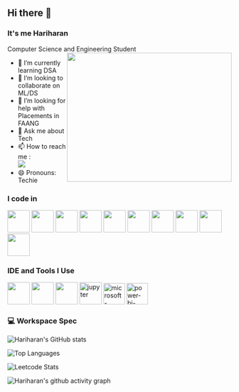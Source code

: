 ## Hi there 👋 

### It's me Hariharan


Computer Science and Engineering Student
<img align="right" width="370" height="290" src="https://i.pinimg.com/originals/47/f0/34/47f0342cec72b800463bf003eac1257e.gif">
                                             
- 🌱 I’m currently learning DSA
- 👯 I’m looking to collaborate on ML/DS
- 🤔 I’m looking for help with Placements in FAANG
- 💬 Ask me about Tech
- 📫 How to reach me :
<br /> [<img src="https://img.shields.io/badge/LinkedIn-0077B5?style=for-the-badge&logo=linkedin&logoColor=white" />](https://www.linkedin.com/in/hariharan082003/)
- 😄 Pronouns: Techie

### I code in
<img height="50" width="50" src="https://img.icons8.com/color/48/000000/python.png" /> <img height="50" width="50" src="https://img.icons8.com/color/48/000000/c-programming.png" /> <img height="50" width="50" src="https://img.icons8.com/color/48/000000/c-plus-plus-logo.png" /> <img height="50" width="50" src="https://img.icons8.com/color/48/000000/java-coffee-cup-logo.png" /> <img height="50" width="50" src="https://img.icons8.com/color/48/000000/pandas.png"> <img height="50" width="50" src="https://img.icons8.com/color/48/000000/numpy.png"> <img height="50" width="50" src="https://asset.brandfetch.io/idbyoKq4tZ/idvwpDn6Co.png">  <img height="50" width="50" src="https://seaborn.pydata.org/_images/logo-tall-lightbg.svg"> <img height="50" width="50" src="https://quintagroup.com/cms/python/images/scikit-learn-logo.png"> <img height="50" width="50" src="https://img.icons8.com/color/48/000000/tensorflow.png"/>






### IDE and Tools I Use
<img height="50" width="50" src="https://img.icons8.com/color/48/000000/visual-studio-code-2019.png"/> <img height="50" width="50" src="https://img.icons8.com/color/48/000000/pycharm.png"/> <img height="50" width="50" src="https://img.icons8.com/color/50/000000/git.png"/> <img width="50" height="50" src="https://img.icons8.com/fluency/48/jupyter.png" alt="jupyter"/> <img width="48" height="48" src="https://img.icons8.com/color/48/microsoft-excel-2019--v1.png" alt="microsoft-excel-2019--v1"/>
<img width="48" height="48" src="https://img.icons8.com/fluency/48/power-bi-2021.png" alt="power-bi-2021"/>
### 💻 Workspace Spec


![Hariharan's GitHub stats](https://github-readme-stats.vercel.app/api?username=Rhariharan08&show_icons=true&theme=radical)

![Top Languages](https://github-readme-stats.vercel.app/api/top-langs/?username=Rhariharan08&langs_count=8)

![Leetcode Stats](https://leetcard.jacoblin.cool/hariram082131?theme=light&font=Federo&ext=contest)

![Hariharan's github activity graph](https://github-readme-activity-graph.vercel.app/graph?username=Rhariharan08&bg_color=000000&color=ffffff&line=c061cb&point=ffffff&area=true&hide_border=true)
